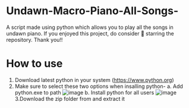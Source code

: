 # Undawn-Macro-Piano-All-Songs-

A script made using python which allows you to play all the songs in undawn piano.
If you enjoyed this project, do consider 🌟 starring the repository.
Thank you!!

# How to use

1. Download latest python in your system (https://www.python.org)
2. Make sure to select these two options when insalling python-
   a. Add python.exe to path
   ![image](https://github.com/Myinx/Undawn-Macro-Piano-All-Songs-/assets/145156278/298de75a-2872-4c70-86f5-90e3bfd26f1d)
   b. Install python for all users
    ![image](https://github.com/Myinx/Undawn-Macro-Piano-All-Songs-/assets/145156278/86fa1ab3-b878-4413-bc18-cf74ac9ee90e)
3.Download the zip folder from and extract it 
       
                      
